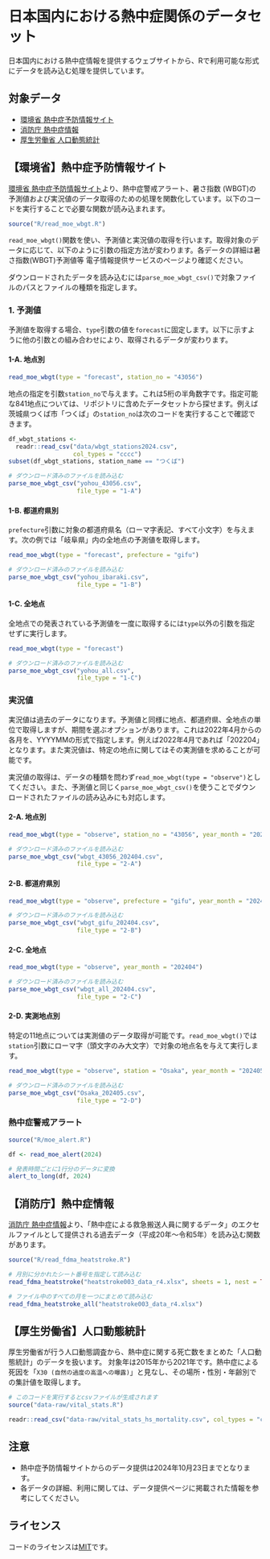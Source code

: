 日本国内における熱中症関係のデータセット
=================

日本国内における熱中症情報を提供するウェブサイトから、Rで利用可能な形式にデータを読み込む処理を提供しています。

## 対象データ

- [環境省 熱中症予防情報サイト](#環境省熱中症予防情報サイト)
- [消防庁 熱中症情報](#消防庁熱中症情報)
- [厚生労働省 人口動態統計](#厚生労働省人口動態統計)

## 【環境省】熱中症予防情報サイト

[環境省 熱中症予防情報サイト](https://www.wbgt.env.go.jp/)より、熱中症警戒アラート、暑さ指数 (WBGT)の予測値および実況値のデータ取得のための処理を関数化しています。以下のコードを実行することで必要な関数が読み込まれます。

```r
source("R/read_moe_wbgt.R")
```

`read_moe_wbgt()`関数を使い、予測値と実況値の取得を行います。取得対象のデータに応じて、以下のように引数の指定方法が変わります。各データの詳細は暑さ指数(WBGT)予測値等 電子情報提供サービスのページより確認ください。

ダウンロードされたデータを読み込むには`parse_moe_wbgt_csv()`で対象ファイルのパスとファイルの種類を指定します。

### 1. 予測値

予測値を取得する場合、`type`引数の値を`forecast`に固定します。以下に示すように他の引数との組み合わせにより、取得されるデータが変わります。

#### 1-A. 地点別

```r
read_moe_wbgt(type = "forecast", station_no = "43056")
```

地点の指定を引数`station_no`で与えます。これは5桁の半角数字です。指定可能な841地点については、リポジトリに含めたデータセットから探せます。例えば茨城県つくば市「つくば」の`station_no`は次のコードを実行することで確認できます。

```r
df_wbgt_stations <- 
  readr::read_csv("data/wbgt_stations2024.csv",
                  col_types = "cccc")
subset(df_wbgt_stations, station_name == "つくば")
```

```r
# ダウンロード済みのファイルを読み込む
parse_moe_wbgt_csv("yohou_43056.csv",
                   file_type = "1-A")
```

#### 1-B. 都道府県別

`prefecture`引数に対象の都道府県名（ローマ字表記、すべて小文字）を与えます。次の例では「岐阜県」内の全地点の予測値を取得します。

```r
read_moe_wbgt(type = "forecast", prefecture = "gifu")
```

```r
# ダウンロード済みのファイルを読み込む
parse_moe_wbgt_csv("yohou_ibaraki.csv",
                   file_type = "1-B")
```

#### 1-C. 全地点

全地点での発表されている予測値を一度に取得するには`type`以外の引数を指定せずに実行します。

```r
read_moe_wbgt(type = "forecast")
```

```r
# ダウンロード済みのファイルを読み込む
parse_moe_wbgt_csv("yohou_all.csv",
                   file_type = "1-C")
```

### 実況値

実況値は過去のデータになります。予測値と同様に地点、都道府県、全地点の単位で取得しますが、期間を選ぶオプションがあります。これは2022年4月からの各月を、YYYYMMの形式で指定します。例えば2022年4月であれば「202204」となります。また実況値は、特定の地点に関してはその実測値を求めることが可能です。

実況値の取得は、データの種類を問わず`read_moe_wbgt(type = "observe")`としてください。また、予測値と同じく`parse_moe_wbgt_csv()`を使うことでダウンロードされたファイルの読み込みにも対応します。

#### 2-A. 地点別

```r
read_moe_wbgt(type = "observe", station_no = "43056", year_month = "202404")
```

```r
# ダウンロード済みのファイルを読み込む
parse_moe_wbgt_csv("wbgt_43056_202404.csv",
                   file_type = "2-A")
```


#### 2-B. 都道府県別

```r
read_moe_wbgt(type = "observe", prefecture = "gifu", year_month = "202404")
```

```r
# ダウンロード済みのファイルを読み込む
parse_moe_wbgt_csv("wbgt_gifu_202404.csv",
                   file_type = "2-B")
```

#### 2-C. 全地点

```r
read_moe_wbgt(type = "observe", year_month = "202404")
```

```r
# ダウンロード済みのファイルを読み込む
parse_moe_wbgt_csv("wbgt_all_202404.csv",
                   file_type = "2-C")
```

#### 2-D. 実測地点別

特定の11地点については実測値のデータ取得が可能です。`read_moe_wbgt()`では`station`引数にローマ字（頭文字のみ大文字）で対象の地点名を与えて実行します。

```r
read_moe_wbgt(type = "observe", station = "Osaka", year_month = "202405")
```

```r
# ダウンロード済みのファイルを読み込む
parse_moe_wbgt_csv("Osaka_202405.csv",
                   file_type = "2-D")
```

### 熱中症警戒アラート

```r
source("R/moe_alert.R")
```

```r
df <- read_moe_alert(2024)

# 発表時間ごとに1行分のデータに変換
alert_to_long(df, 2024)
```

## 【消防庁】熱中症情報

[消防庁 熱中症情報](https://www.fdma.go.jp/disaster/heatstroke/post3.html)より、「熱中症による救急搬送人員に関するデータ」のエクセルファイルとして提供される過去データ（平成20年～令和5年）を読み込む関数があります。

```r
source("R/read_fdma_heatstroke.R")
```

```r
# 月別に分かれたシート番号を指定して読み込む
read_fdma_heatstroke("heatstroke003_data_r4.xlsx", sheets = 1, nest = TRUE)

# ファイル中のすべての月を一つにまとめて読み込む
read_fdma_heatstroke_all("heatstroke003_data_r4.xlsx")
```

## 【厚生労働省】人口動態統計

厚生労働省が行う人口動態調査から、熱中症に関する死亡数をまとめた「人口動態統計」のデータを扱います。
対象年は2015年から2021年です。熱中症による死因を「`X30 (自然の過度の高温への曝露)`」と見なし、その場所・性別・年齢別での集計値を取得します。

```r
# このコードを実行するとcsvファイルが生成されます
source("data-raw/vital_stats.R")
```

```r
readr::read_csv("data-raw/vital_stats_hs_mortality.csv", col_types = "cccii")
```

## 注意

- 熱中症予防情報サイトからのデータ提供は2024年10月23日までとなります。
- 各データの詳細、利用に関しては、データ提供ページに掲載された情報を参考にしてください。

## ライセンス

コードのライセンスは[MIT](https://choosealicense.com/licenses/mit/)です。

